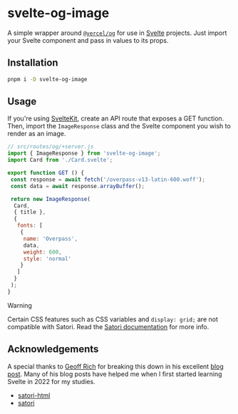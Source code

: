 # svelte-og-image

A simple wrapper around [`@vercel/og`](https://www.npmjs.com/package/@vercel/og) for use in [Svelte](https://svelte.dev) projects. Just import your Svelte component and pass in values to its props.

## Installation

```bash
pnpm i -D svelte-og-image
```

## Usage

If you're using [SvelteKit](https://kit.svelte.dev), create an API route that exposes a GET function. Then, import the `ImageResponse` class and the Svelte component you wish to render as an image.

```js
// src/routes/og/+server.js
import { ImageResponse } from 'svelte-og-image';
import Card from './Card.svelte';

export function GET () {
 const response = await fetch('/overpass-v13-latin-600.woff');
 const data = await response.arrayBuffer();

 return new ImageResponse(
  Card,
  { title },
  {
   fonts: [
    {
     name: 'Overpass',
     data,
     weight: 600,
     style: 'normal'
    }
   ]
  }
 );
}
```

> [!WARNING]
> Certain CSS features such as CSS variables and `display: grid;` are not compatible with Satori.
> Read the [Satori documentation](https://github.com/vercel/satori#css) for more info.

## Acknowledgements

A special thanks to [Geoff Rich](https://geoffrich.net) for breaking this down in his excellent [blog post](https://geoffrich.net/posts/svelte-social-image/). Many of his blog posts have helped me when I first started learning Svelte in 2022 for my studies.

* [satori-html](https://github.com/natemoo-re/satori-html)
* [satori](https://github.com/vercel/satori)
